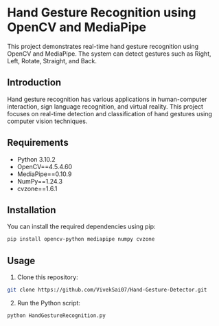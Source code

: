 # Hand Gesture Recognition using OpenCV and MediaPipe

This project demonstrates real-time hand gesture recognition using OpenCV and MediaPipe. The system can detect gestures such as Right, Left, Rotate, Straight, and Back.

## Introduction

Hand gesture recognition has various applications in human-computer interaction, sign language recognition, and virtual reality. This project focuses on real-time detection and classification of hand gestures using computer vision techniques.

## Requirements

- Python 3.10.2
- OpenCV==4.5.4.60
- MediaPipe==0.10.9
- NumPy==1.24.3
- cvzone==1.6.1

## Installation

You can install the required dependencies using pip:

```bash
pip install opencv-python mediapipe numpy cvzone
```

## Usage
1. Clone this repository:
```bash
git clone https://github.com/VivekSai07/Hand-Gesture-Detector.git
```
2. Run the Python script:
```bash
python HandGestureRecognition.py
```
